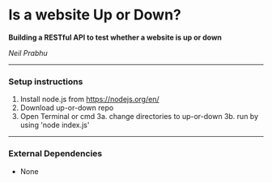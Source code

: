 # Is a website Up or Down?

**Building a RESTful API to test whether a website is up or down**

*Neil Prabhu*

***
### Setup instructions

1. Install node.js from https://nodejs.org/en/
2. Download up-or-down repo
3. Open Terminal or cmd
3a. change directories to up-or-down
3b. run by using 'node index.js'
***

### External Dependencies
  - None
